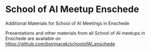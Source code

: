# School of AI Meetup Enschede

Additional Materials for School of AI Meetings in Enschede

Presentations and other materials from all School of AI meetups in Enschede are available on https://github.com/bsirmacek/schoolofAI_enschede
